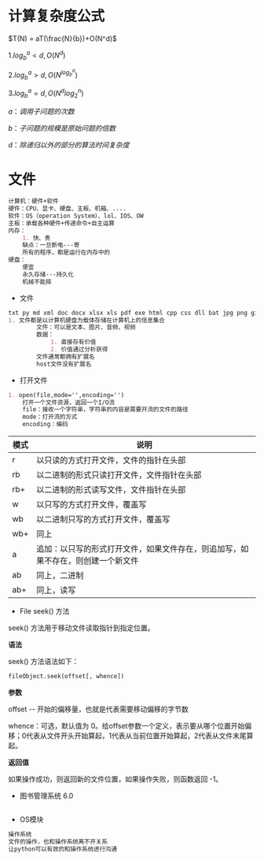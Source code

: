 # 计算复杂度公式

$T(N) = aT(\frac{N}{b})+O(N^d)$

$1. log_b^a < d ,O(N^d)$

$2. log_b^a > d,O(N^{log_b^a})$

$3.log_b^a=d,O(N^dlog_2^n)$

$a：调用子问题的次数$

$b：子问题的规模是原始问题的倍数$

$d：除递归以外的部分的算法时间复杂度$

# 文件

~~~markdown
计算机：硬件+软件
硬件：CPU、显卡、硬盘、主板、机箱、....
软件：OS（operation System）、lol、IOS、OW
主板：承载各种硬件+传递命令+自主运算
内存：
	1. 快、贵
	缺点：一旦断电---寄
	所有的程序，都是运行在内存中的
硬盘：
	便宜
	永久存储---持久化
	机械不能摔
~~~

- 文件

~~~markdown
txt py md xml doc docx xlsx xls pdf exe html cpp css dll bat jpg png gif avi psd ts m3u8 mp4 mp3 rmvb obj link
1. 文件都是以计算机硬盘为载体存储在计算机上的信息集合
		文件：可以是文本、图片、音频、视频
		数据：
			1. 直接存有价值
			2. 价值通过分析获得
		文件通常都拥有扩展名
		host文件没有扩展名
~~~

- 打开文件

~~~markdown
1. open(file,mode='',encoding='')
	打开一个文件资源，返回一个I/O流
	file：接收一个字符串，字符串的内容是需要开流的文件的路径
	mode：打开流的方式
	encoding：编码
~~~





| 模式 | 说明                                                         |
| ---- | ------------------------------------------------------------ |
| r    | 以只读的方式打开文件，文件的指针在头部                       |
| rb   | 以二进制的形式只读打开文件，文件指针在头部                   |
| rb+  | 以二进制的形式读写文件，文件指针在头部                       |
| w    | 以只写的方式打开文件，覆盖写                                 |
| wb   | 以二进制只写的方式打开文件，覆盖写                           |
| wb+  | 同上                                                         |
| a    | 追加：以只写的形式打开文件，如果文件存在，则追加写，如果不存在，则创建一个新文件 |
| ab   | 同上，二进制                                                 |
| ab+  | 同上，读写                                                   |


- File seek() 方法

seek() 方法用于移动文件读取指针到指定位置。

**语法**  

seek() 方法语法如下：

```python
fileObject.seek(offset[, whence])     
```

**参数**

offset -- 开始的偏移量，也就是代表需要移动偏移的字节数

whence：可选，默认值为 0。给offset参数一个定义，表示要从哪个位置开始偏移；0代表从文件开头开始算起，1代表从当前位置开始算起，2代表从文件末尾算起。

**返回值**  

如果操作成功，则返回新的文件位置，如果操作失败，则函数返回 -1。


- 图书管理系统 6.0

~~~markdown
~~~


- OS模块

~~~markdown
操作系统
文件的操作，也和操作系统离不开关系
让python可以有效的和操作系统进行沟通
~~~


   



























